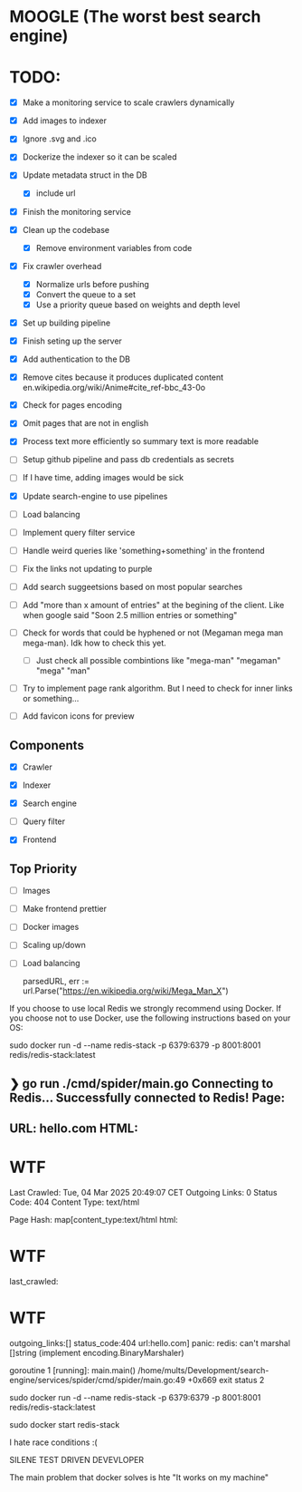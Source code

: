 # MOOGLE (The worst best search engine)

# TODO:

- [x] Make a monitoring service to scale crawlers dynamically
- [x] Add images to indexer
- [x] Ignore .svg and .ico
- [x] Dockerize the indexer so it can be scaled
- [x] Update metadata struct in the DB
    - [x] include url
- [x] Finish the monitoring service
- [x] Clean up the codebase
    - [x] Remove environment variables from code
- [x] Fix crawler overhead
    - [x] Normalize urls before pushing
    - [x] Convert the queue to a set
    - [x] Use a priority queue based on weights and depth level
- [x] Set up building pipeline
- [x] Finish seting up the server
- [x] Add authentication to the DB
- [x] Remove cites because it produces duplicated content en.wikipedia.org/wiki/Anime#cite_ref-bbc_43-0o
- [x] Check for pages encoding
- [x] Omit pages that are not in english
- [x] Process text more efficiently so summary text is more readable
- [ ] Setup github pipeline and pass db credentials as secrets
- [ ] If I have time, adding images would be sick

- [x] Update search-engine to use pipelines
- [ ] Load balancing
- [ ] Implement query filter service
- [ ] Handle weird queries like 'something+something' in the frontend
- [ ] Fix the links not updating to purple
- [ ] Add search suggeetsions based on most popular searches
- [ ] Add "more than x amount of entries" at the begining of the client. Like when google said "Soon 2.5 million entries or something"
- [ ] Check for words that could be hyphened or not (Megaman mega man mega-man). Idk how to check this yet.
    - [ ] Just check all possible combintions like "mega-man" "megaman" "mega" "man"
- [ ] Try to implement page rank algorithm. But I need to check for inner links or something...
- [ ] Add favicon icons for preview

## Components

- [x] Crawler
- [x] Indexer
- [x] Search engine
- [ ] Query filter
- [x] Frontend


## Top Priority
- [ ] Images
- [ ] Make frontend prettier
- [ ] Docker images
- [ ] Scaling up/down
- [ ] Load balancing

    parsedURL, err := url.Parse("https://en.wikipedia.org/wiki/Mega_Man_X")

If you choose to use local Redis we strongly recommend using Docker. If you choose not to use Docker, use the following instructions based on your OS:

sudo docker run -d --name redis-stack -p 6379:6379 -p 8001:8001 redis/redis-stack:latest

❯ go run ./cmd/spider/main.go
Connecting to Redis...
Successfully connected to Redis!
Page:
-------------------------------------
URL: hello.com
HTML: <h1>WTF</h1>
Last Crawled: Tue, 04 Mar 2025 20:49:07 CET
Outgoing Links: 0
Status Code: 404
Content Type: text/html
-------------------------------------

Page Hash:
map[content_type:text/html html:<h1>WTF</h1> last_crawled:<h1>WTF</h1> outgoing_links:[] status_code:404 url:hello.com]
panic: redis: can't marshal []string (implement encoding.BinaryMarshaler)

goroutine 1 [running]:
main.main()
	/home/mults/Development/search-engine/services/spider/cmd/spider/main.go:49 +0x669
exit status 2

sudo docker run -d --name redis-stack -p 6379:6379 -p 8001:8001 redis/redis-stack:latest

sudo docker start redis-stack

I hate race conditions :(


SILENE TEST DRIVEN DEVEVLOPER


The main problem that docker solves is hte "It works on my machine"
